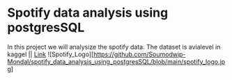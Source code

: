 # Spotify data analysis using postgresSQL
In this project  we will analysize the spotify data.
The dataset is avialevel in kaggel || [Link](https://www.kaggle.com/datasets/sanjanchaudhari/spotify-dataset)
![Spotify_Logo][https://github.com/Soumodwip-Mondal/spotify_data_analysis_using_postgresSQL/blob/main/spotify_logo.jpg]
